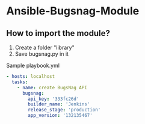 # Ansible-Bugsnag-Module

<h2>How to import the module?</h2>

<ol>
<li>Create a folder "library"</li>
<li>Save bugsnag.py in it</li>
</ol>


Sample playbook.yml

```yaml
- hosts: localhost
  tasks:
    - name: create BugsNag API
      bugsnag:
        api_key: '333fc26d'
        builder_name: 'Jenkins'
        release_stage: 'production'
        app_version: '132135467'

